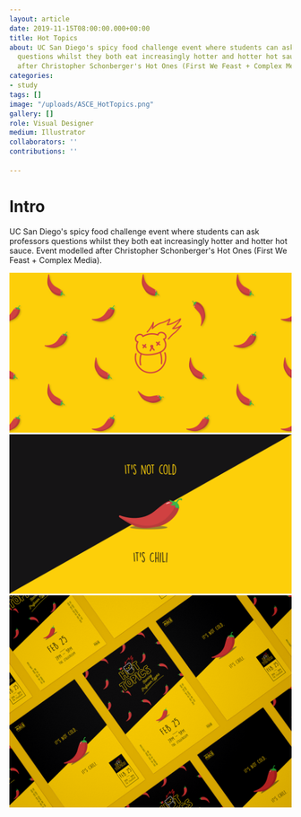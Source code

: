 ```yaml
---
layout: article
date: 2019-11-15T08:00:00.000+00:00
title: Hot Topics
about: UC San Diego's spicy food challenge event where students can ask professors
  questions whilst they both eat increasingly hotter and hotter hot sauce. Event modelled
  after Christopher Schonberger's Hot Ones (First We Feast + Complex Media).
categories:
- study
tags: []
image: "/uploads/ASCE_HotTopics.png"
gallery: []
role: Visual Designer
medium: Illustrator
collaborators: ''
contributions: ''

---
```

# Intro

UC San Diego's spicy food challenge event where students can ask professors questions whilst they both eat increasingly hotter and hotter hot sauce. Event modelled after Christopher Schonberger's Hot Ones (First We Feast + Complex Media).

![](/uploads/ASCE_HotTopics.png)![](/uploads/ASCE_HotTopicsSubstance-01.png)![](/uploads/ASCE_HotTopicsAllPostersMock.png)